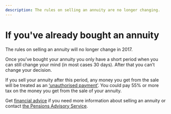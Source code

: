```yaml
---
description: The rules on selling an annuity are no longer changing.
---
```


# If you've already bought an annuity

The rules on selling an annuity will no longer change in 2017. 

Once you’ve bought your annuity you only have a short period when you can still change your mind (in most cases 30 days). After that you can’t change your decision.

If you sell your annuity after this period, any money you get from the sale will be treated as an [‘unauthorised payment’](https://www.gov.uk/tax-on-pension/higher-tax-on-unauthorised-payments). You could pay 55% or more tax on the money you get from the sale of your annuity.

Get [financial advice](/financial-advice) if you need more information about selling an annuity or contact [the Pensions Advisory Service](http://www.pensionsadvisoryservice.org.uk/). 
